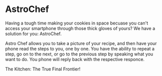 # AstroChef
Having a tough time making your cookies in space becuase you can't access your smartphone through those thick gloves of yours?
We have a solution for you: AstroChef.

Astro Chef allows you to take a picture of your recipe, and then have your phone read the steps to you, one by one. You have the ability to repeat a step, go on to the next, or go to the previous step by speaking what you want to do. You phone will reply back with the respective responce.

The Kitchen: The True Final Frontier!
